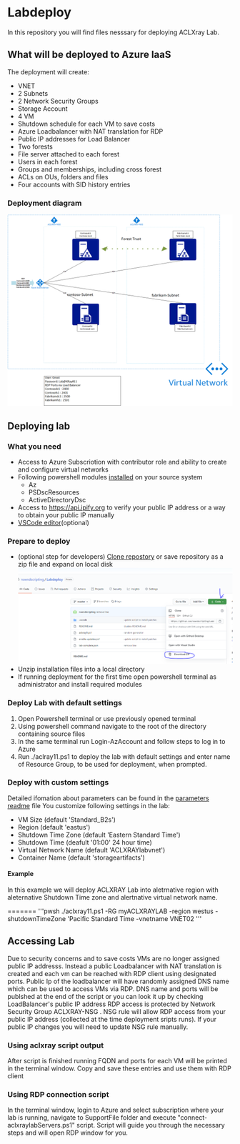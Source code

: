 # Labdeploy

In this repository you will find files nesssary for deploying ACLXray Lab.

## What will be deployed to Azure IaaS

The deployment will create:

* VNET
* 2 Subnets
* 2 Network Security Groups
* Storage Account
* 4 VM
* Shutdown schedule for each VM to save costs
* Azure Loadbalancer with NAT translation for RDP
* Public IP addresses for Load Balancer
* Two forests
* File server attached to each forest
* Users in each forest
* Groups and  memberships, including cross forest
* ACLs on OUs, folders and files  
* Four accounts with SID history entries

### Deployment diagram

![Lab Diagram](/SupportFiles/labdiagram.png)

## Deploying lab

### What you need

* Access to Azure Subscriotion with contributor role and ability to create and configure virtual networks
* Following powershell modules [installed](https://docs.microsoft.com/en-us/powershell/scripting/developer/module/installing-a-powershell-module?view=powershell-7) on your source system
  * Az
  * PSDscResources
  * ActiveDirectoryDsc
* Access to https://api.ipify.org to verify your public IP address or a way to obtain your public IP manually
* [VSCode editor](https://code.visualstudio.com/)(optional)

### Prepare to deploy

* (optional step for developers) [Clone repostory](https://www.howtogeek.com/451360/how-to-clone-a-github-repository/) or save repository as a zip file and expand on local disk ![dowload repository content as zip](/SupportFiles/DownloadRepo.PNG)
* Unzip installation files into a local directory
* If running deployment for the first time open powershell terminal as administrator and install required modules

### Deploy Lab with default settings

1. Open Powershell terminal or use previously opened terminal
2. Using powershell command navigate to the root of the directory containing source files
3. In the same terminal run Login-AzAccount and follow steps to log in to Azure  
4. Run ./aclray11.ps1 to deploy the lab with default settings and enter name of Resource Group, to be used for deployment, when prompted.

### Deploy with custom settings

Detailed ifomation about parameters can be  found in the [parameters readme](SupportFiles/PARAMETERS.md) file
You customize following settings in the lab:

* VM Size (default 'Standard_B2s')
* Region  (default 'eastus')
* Shutdown Time Zone (default 'Eastern Standard Time')
* Shutdown Time (deafult '01:00' 24 hour time)
* Virtual Network Name (default 'ACLXRAYlabvnet')
* Container Name (default 'storageartifacts')

#### Example

In this example we will deploy ACLXRAY Lab into aletrnative region with aleternative Shutdown Time zone and alertnative virtual network name.

=======
'''pwsh
./aclxray11.ps1 -RG myACLXRAYLAB -region westus -shutdownTimeZone 'Pacific Standard Time -vnetname VNET02
'''

## Accessing Lab

Due to security concerns and to save costs VMs are no longer assigned public IP addresss. Instead a public Loadbalancer with NAT translation is created and each vm can be reached with RDP client using designated ports. Public Ip of the loadbalancer will have randomly assigned DNS name which can be used to access VMs via RDP. DNS name and ports will be publshed at the end of the script or you can look it up by checking LoadBalancer's  public IP address
RDP access is protected by Network Security Group ACLXRAY-NSG . NSG rule will allow RDP access from your public IP address (collected at the time deployment sripts runs). If your public IP changes you will need to update NSG rule manually.

### Using aclxray script output

After script is finished running FQDN and ports for each VM will be printed in the terminal window. Copy and save these entries and use them with RDP client

### Using RDP connection script

In the terminal window, login to Azure and select subscription where your lab is running, navigate to SupportFile folder and execute "connect-aclxraylabServers.ps1" script. Script will guide you through the necessary steps and will open RDP window for you.
